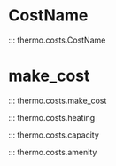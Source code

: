 # CostName
::: thermo.costs.CostName

# make_cost
::: thermo.costs.make_cost

::: thermo.costs.heating

::: thermo.costs.capacity

::: thermo.costs.amenity
